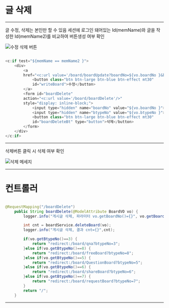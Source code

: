 # 글 삭제

***

글 수정, 삭제는 본인만 할 수 있음
세션에 로그인 돼어있는 Id(memName)와 글을 작성한 Id(memName2)를 비교하여 버튼생성 여부 확인

![수정 삭제 버튼](https://user-images.githubusercontent.com/105349816/182631295-f9d16a3f-8c72-4a40-b8c5-3a6f24313339.JPG)

```java

<c:if test="${memName == memName2 }">
	<div>
		<a
		href="<c:url value='/board/boardUpdate?boardNo=${vo.boardNo }&bfileNo=${AtcVo.bfileNo}'/>">
			<button class="btn btn-large btn-blue btn-effect mt30"
			id="writeBoard">수정</button>
		</a>
		<form id="boardDelete"
		action="<c:url value='/board/boardDelete'/>"
		style="display: inline-block;">
			<input type="hidden" name="boardNo" value="${vo.boardNo }">
			<input type="hidden" name="btypeNo" value="${vo.btypeNo }">
			<button class="btn btn-large btn-blue btn-effect mt30"
			id="boardDeleteBt" type="button">삭제</button>
		</form>
	</div>
</c:if>

```

***

삭제버튼 클릭 시 삭제 여부 확인

![삭제 메세지](https://user-images.githubusercontent.com/105349816/182631583-fc6b5566-5487-4cc4-8a18-4f8295ac3b93.JPG)

***

# 컨트롤러

```java

@RequestMapping("/boardDelete")
	public String boardDelete(@ModelAttribute BoardVO vo) {
		logger.info("게시글 삭제, 파라미터 vo.getBoardNo()={}", vo.getBoardNo());

		int cnt = boardService.deleteBoard(vo);
		logger.info("게시글 삭제, 결과 cnt={}",cnt);

		if(vo.getBtypeNo()==3) {
			return "redirect:/board/qna?btypeNo=3";
		}else if(vo.getBtypeNo()==8) {
			return "redirect:/board/freeBoard?btypeNo=8";
		}else if(vo.getBtypeNo()==5) {
			return "redirect:/board/QuestionBoard?btypeNo=5";
		}else if(vo.getBtypeNo()==6) {
			return "redirect:/board/shareBoard?btypeNo=6";
		}else if(vo.getBtypeNo()==7) {
			return "redirect:/board/requestBoard?btypeNo=7";
		}
		return "/";
	}

```

***
